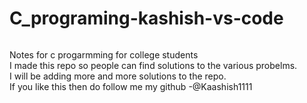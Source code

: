 # C_programing-kashish-vs-code
 ######
 Notes for c progarmming for college students
 <br/>
 I made this repo so people can find solutions to the various probelms.
 <br/>
 I will be adding more and more solutions to the repo.
 <br/>
 If you like this then do follow me my github -@Kaashish1111
 <br/>